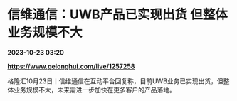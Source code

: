 # 信维通信：UWB产品已实现出货 但整体业务规模不大

**2023-10-23 03:20**

**https://www.gelonghui.com/live/1257258**

格隆汇10月23日丨信维通信在互动平台回复称，目前UWB业务已实现出货，但整体业务规模不大，未来需进一步加快在更多客户的产品落地。